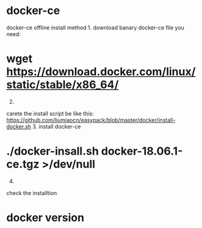 # docker-ce
docker-ce offline install method
1.
download banary docker-ce file you need:
# wget https://download.docker.com/linux/static/stable/x86_64/
2.
carete the install script be like this:
https://github.com/liumiaocn/easypack/blob/master/docker/install-docker.sh
3.
install docker-ce
# ./docker-insall.sh docker-18.06.1-ce.tgz >/dev/null
4.
check the installtion
# docker version
